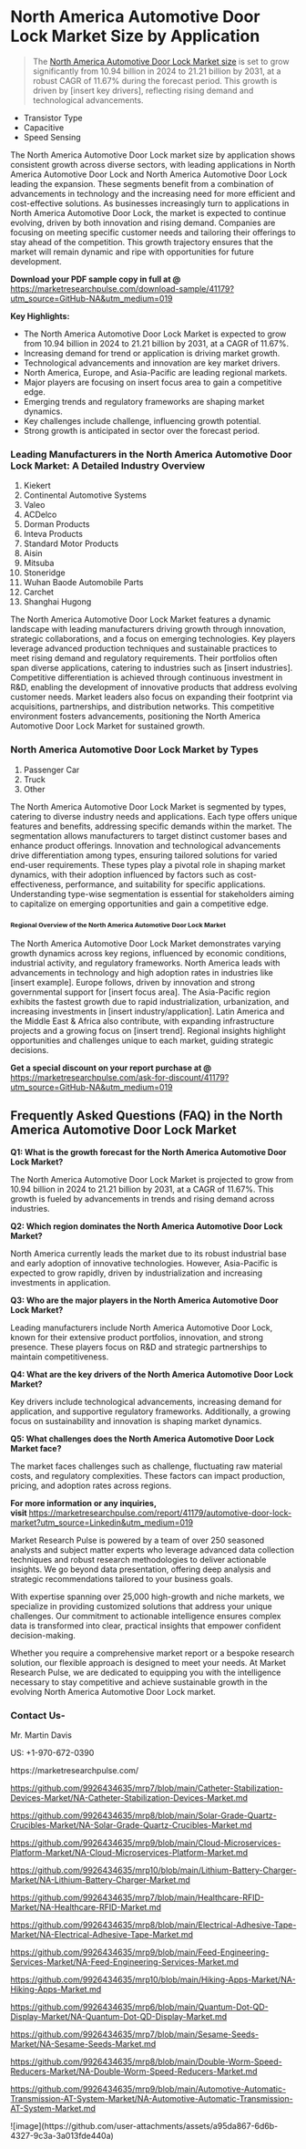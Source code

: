 <h1>North America Automotive Door Lock Market&nbsp;Size by Application</h1><blockquote><p>The <a href="https://marketresearchpulse.com/download-sample/41179?utm_source=GitHub-NA&amp;utm_medium=019">North America Automotive Door Lock Market size</a> is set to grow significantly from 10.94 billion in 2024 to 21.21 billion by 2031, at a robust CAGR of 11.67% during the forecast period. This growth is driven by [insert key drivers], reflecting rising demand and technological advancements.</p></blockquote><ul><li>Transistor Type <li> Capacitive <li> Speed Sensing</li></ul><p>The North America Automotive Door Lock market size by application shows consistent growth across diverse sectors, with leading applications in North America Automotive Door Lock and North America Automotive Door Lock leading the expansion. These segments benefit from a combination of advancements in technology and the increasing need for more efficient and cost-effective solutions. As businesses increasingly turn to applications in North America Automotive Door Lock, the market is expected to continue evolving, driven by both innovation and rising demand. Companies are focusing on meeting specific customer needs and tailoring their offerings to stay ahead of the competition. This growth trajectory ensures that the market will remain dynamic and ripe with opportunities for future development.</p><p><strong>Download your PDF sample copy in full at @ </strong><a href="https://marketresearchpulse.com/download-sample/41179?utm_source=GitHub-NA&amp;utm_medium=019">https://marketresearchpulse.com/download-sample/41179?utm_source=GitHub-NA&amp;utm_medium=019</a></p><p><strong>Key Highlights: </strong></p><ul><li>The North America Automotive Door Lock Market is expected to grow from 10.94 billion in 2024 to 21.21 billion by 2031, at a CAGR of 11.67%.</li><li>Increasing demand for trend or application is driving market growth.</li><li>Technological advancements and innovation are key market drivers.</li><li>North America, Europe, and Asia-Pacific are leading regional markets.</li><li>Major players are focusing on insert focus area to gain a competitive edge.</li><li>Emerging trends and regulatory frameworks are shaping market dynamics.</li><li>Key challenges include challenge, influencing growth potential.</li><li>Strong growth is anticipated in sector over the forecast period.</li></ul><h3>Leading Manufacturers in the North America Automotive Door Lock Market: A Detailed Industry Overview</h3><ol><li>Kiekert</li><li>Continental Automotive Systems</li><li>Valeo</li><li>ACDelco</li><li>Dorman Products</li><li>Inteva Products</li><li>Standard Motor Products</li><li>Aisin</li><li>Mitsuba</li><li>Stoneridge</li><li>Wuhan Baode Automobile Parts</li><li>Carchet</li><li>Shanghai Hugong</li></ol><div class="flex max-w-full flex-col flex-grow"><div class="min-h-8 text-message flex w-full flex-col items-end gap-2 whitespace-normal break-words [.text-message+&amp;]:mt-5" dir="auto" data-message-author-role="assistant" data-message-id="fd8432e4-4910-450d-b182-61b7bfb0a01f" data-message-model-slug="gpt-4o"><div class="flex w-full flex-col gap-1 empty:hidden first:pt-[3px]"><div class="markdown prose w-full break-words dark:prose-invert light"><p>The North America Automotive Door Lock Market features a dynamic landscape with leading manufacturers driving growth through innovation, strategic collaborations, and a focus on emerging technologies. Key players leverage advanced production techniques and sustainable practices to meet rising demand and regulatory requirements. Their portfolios often span diverse applications, catering to industries such as [insert industries]. Competitive differentiation is achieved through continuous investment in R&amp;D, enabling the development of innovative products that address evolving customer needs. Market leaders also focus on expanding their footprint via acquisitions, partnerships, and distribution networks. This competitive environment fosters advancements, positioning the North America Automotive Door Lock Market for sustained growth.</p></div></div></div></div><h3>North America Automotive Door Lock Market by Types</h3><ol><li>Passenger Car <li> Truck <li> Other</li></ol><div class="flex max-w-full flex-col flex-grow"><div class="min-h-8 text-message flex w-full flex-col items-end gap-2 whitespace-normal break-words [.text-message+&amp;]:mt-5" dir="auto" data-message-author-role="assistant" data-message-id="084470be-0bb7-4664-bddf-5156b4f41249" data-message-model-slug="gpt-4o-mini"><div class="flex w-full flex-col gap-1 empty:hidden first:pt-[3px]"><div class="markdown prose w-full break-words dark:prose-invert light"><p>The North America Automotive Door Lock Market is segmented by types, catering to diverse industry needs and applications. Each type offers unique features and benefits, addressing specific demands within the market. The segmentation allows manufacturers to target distinct customer bases and enhance product offerings. Innovation and technological advancements drive differentiation among types, ensuring tailored solutions for varied end-user requirements. These types play a pivotal role in shaping market dynamics, with their adoption influenced by factors such as cost-effectiveness, performance, and suitability for specific applications. Understanding type-wise segmentation is essential for stakeholders aiming to capitalize on emerging opportunities and gain a competitive edge.</p></div></div></div></div><h3><span style="font-size: 11px;">Regional Overview of the North America Automotive Door Lock Market</span></h3><div class="flex max-w-full flex-col flex-grow"><div class="min-h-8 text-message flex w-full flex-col items-end gap-2 whitespace-normal break-words [.text-message+&amp;]:mt-5" dir="auto" data-message-author-role="assistant" data-message-id="e9038762-ce64-4e30-91c9-9bd413514231" data-message-model-slug="gpt-4o-mini"><div class="flex w-full flex-col gap-1 empty:hidden first:pt-[3px]"><div class="markdown prose w-full break-words dark:prose-invert light"><p>The North America Automotive Door Lock Market demonstrates varying growth dynamics across key regions, influenced by economic conditions, industrial activity, and regulatory frameworks. North America leads with advancements in technology and high adoption rates in industries like [insert example]. Europe follows, driven by innovation and strong governmental support for [insert focus area]. The Asia-Pacific region exhibits the fastest growth due to rapid industrialization, urbanization, and increasing investments in [insert industry/application]. Latin America and the Middle East &amp; Africa also contribute, with expanding infrastructure projects and a growing focus on [insert trend]. Regional insights highlight opportunities and challenges unique to each market, guiding strategic decisions.</p></div></div></div></div><p><strong>Get a special discount on your report purchase at @ </strong><a href="https://marketresearchpulse.com/ask-for-discount/41179?utm_source=GitHub-NA&amp;utm_medium=019">https://marketresearchpulse.com/ask-for-discount/41179?utm_source=GitHub-NA&amp;utm_medium=019</a></p><h2>Frequently Asked Questions (FAQ) in the North America Automotive Door Lock Market</h2><p><strong>Q1: What is the growth forecast for the North America Automotive Door Lock Market?</strong></p><p>The North America Automotive Door Lock Market is projected to grow from 10.94 billion in 2024 to 21.21 billion by 2031, at a CAGR of 11.67%. This growth is fueled by advancements in trends and rising demand across industries.</p><p><strong>Q2: Which region dominates the North America Automotive Door Lock Market?</strong></p><p>North America currently leads the market due to its robust industrial base and early adoption of innovative technologies. However, Asia-Pacific is expected to grow rapidly, driven by industrialization and increasing investments in application.</p><p><strong>Q3: Who are the major players in the North America Automotive Door Lock Market?</strong></p><p>Leading manufacturers include North America Automotive Door Lock, known for their extensive product portfolios, innovation, and strong presence. These players focus on R&amp;D and strategic partnerships to maintain competitiveness.</p><p><strong>Q4: What are the key drivers of the North America Automotive Door Lock Market?</strong></p><p>Key drivers include technological advancements, increasing demand for application, and supportive regulatory frameworks. Additionally, a growing focus on sustainability and innovation is shaping market dynamics.</p><p><strong>Q5: What challenges does the North America Automotive Door Lock Market face?</strong></p><p>The market faces challenges such as challenge, fluctuating raw material costs, and regulatory complexities. These factors can impact production, pricing, and adoption rates across regions.</p><p><strong>For more information or any inquiries, visit&nbsp;</strong><a href="https://marketresearchpulse.com/report/41179/automotive-door-lock-market?utm_source=Linkedin&utm_medium=019">https://marketresearchpulse.com/report/41179/automotive-door-lock-market?utm_source=Linkedin&utm_medium=019</a></p><p>Market Research Pulse is powered by a team of over 250 seasoned analysts and subject matter experts who leverage advanced data collection techniques and robust research methodologies to deliver actionable insights. We go beyond data presentation, offering deep analysis and strategic recommendations tailored to your business goals.</p><p>With expertise spanning over 25,000 high-growth and niche markets, we specialize in providing customized solutions that address your unique challenges. Our commitment to actionable intelligence ensures complex data is transformed into clear, practical insights that empower confident decision-making.</p><p>Whether you require a comprehensive market report or a bespoke research solution, our flexible approach is designed to meet your needs. At Market Research Pulse, we are dedicated to equipping you with the intelligence necessary to stay competitive and achieve sustainable growth in the evolving North America Automotive Door Lock market.</p><h3><strong>Contact Us-</strong></h3><p>Mr. Martin Davis</p><p>US: +1-970-672-0390</p><p>https://marketresearchpulse.com/</p><p><a href="https://github.com/9926434635/mrp7/blob/main/Catheter-Stabilization-Devices-Market/NA-Catheter-Stabilization-Devices-Market.md">https://github.com/9926434635/mrp7/blob/main/Catheter-Stabilization-Devices-Market/NA-Catheter-Stabilization-Devices-Market.md</a></p><p><a href="https://github.com/9926434635/mrp8/blob/main/Solar-Grade-Quartz-Crucibles-Market/NA-Solar-Grade-Quartz-Crucibles-Market.md">https://github.com/9926434635/mrp8/blob/main/Solar-Grade-Quartz-Crucibles-Market/NA-Solar-Grade-Quartz-Crucibles-Market.md</a></p><p><a href="https://github.com/9926434635/mrp9/blob/main/Cloud-Microservices-Platform-Market/NA-Cloud-Microservices-Platform-Market.md">https://github.com/9926434635/mrp9/blob/main/Cloud-Microservices-Platform-Market/NA-Cloud-Microservices-Platform-Market.md</a></p><p><a href="https://github.com/9926434635/mrp10/blob/main/Lithium-Battery-Charger-Market/NA-Lithium-Battery-Charger-Market.md">https://github.com/9926434635/mrp10/blob/main/Lithium-Battery-Charger-Market/NA-Lithium-Battery-Charger-Market.md</a></p><p><a href="https://github.com/9926434635/mrp7/blob/main/Healthcare-RFID-Market/NA-Healthcare-RFID-Market.md">https://github.com/9926434635/mrp7/blob/main/Healthcare-RFID-Market/NA-Healthcare-RFID-Market.md</a></p><p><a href="https://github.com/9926434635/mrp8/blob/main/Electrical-Adhesive-Tape-Market/NA-Electrical-Adhesive-Tape-Market.md">https://github.com/9926434635/mrp8/blob/main/Electrical-Adhesive-Tape-Market/NA-Electrical-Adhesive-Tape-Market.md</a></p><p><a href="https://github.com/9926434635/mrp9/blob/main/Feed-Engineering-Services-Market/NA-Feed-Engineering-Services-Market.md">https://github.com/9926434635/mrp9/blob/main/Feed-Engineering-Services-Market/NA-Feed-Engineering-Services-Market.md</a></p><p><a href="https://github.com/9926434635/mrp10/blob/main/Hiking-Apps-Market/NA-Hiking-Apps-Market.md">https://github.com/9926434635/mrp10/blob/main/Hiking-Apps-Market/NA-Hiking-Apps-Market.md</a></p><p><a href="https://github.com/9926434635/mrp6/blob/main/Quantum-Dot-QD-Display-Market/NA-Quantum-Dot-QD-Display-Market.md">https://github.com/9926434635/mrp6/blob/main/Quantum-Dot-QD-Display-Market/NA-Quantum-Dot-QD-Display-Market.md</a></p><p><a href="https://github.com/9926434635/mrp7/blob/main/Sesame-Seeds-Market/NA-Sesame-Seeds-Market.md">https://github.com/9926434635/mrp7/blob/main/Sesame-Seeds-Market/NA-Sesame-Seeds-Market.md</a></p><p><a href="https://github.com/9926434635/mrp8/blob/main/Double-Worm-Speed-Reducers-Market/NA-Double-Worm-Speed-Reducers-Market.md">https://github.com/9926434635/mrp8/blob/main/Double-Worm-Speed-Reducers-Market/NA-Double-Worm-Speed-Reducers-Market.md</a></p><p><a href="https://github.com/9926434635/mrp9/blob/main/Automotive-Automatic-Transmission-AT-System-Market/NA-Automotive-Automatic-Transmission-AT-System-Market.md">https://github.com/9926434635/mrp9/blob/main/Automotive-Automatic-Transmission-AT-System-Market/NA-Automotive-Automatic-Transmission-AT-System-Market.md</a></p>
![image](https://github.com/user-attachments/assets/a95da867-6d6b-4327-9c3a-3a013fde440a)
